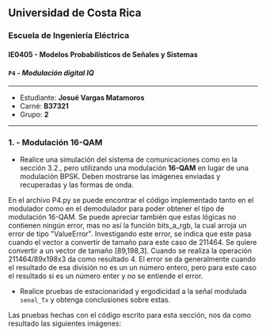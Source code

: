 ## Universidad de Costa Rica
### Escuela de Ingeniería Eléctrica
#### IE0405 - Modelos Probabilísticos de Señales y Sistemas
#### `P4` - *Modulación digital IQ*
---

* Estudiante: **Josué Vargas Matamoros**
* Carné: **B37321**
* Grupo: **2**
---
### 1. - Modulación 16-QAM

*  Realice una simulación del sistema de comunicaciones como en la sección 3.2., pero utilizando una modulación **16-QAM** en lugar de una modulación BPSK. Deben mostrarse las imágenes enviadas y recuperadas y las formas de onda.

En el archivo P4.py se puede encontrar el código implementado tanto en el modulador como en el demodulador para poder obtener el tipo de modulación 16-QAM. Se puede apreciar también que estas lógicas no contienen ningún error, mas no así la función bits_a_rgb, la cual arroja un error de tipo "ValueError". Investigando este error, se indica que este pasa cuando el vector a convertir de tamaño para este caso de 211464. Se quiere convertir a un vector de tamaño [89,198,3]. Cuando se realiza la operación 211464/89x198x3 da como resultado 4. El error se da generalmente cuando el resultado de esa división no es un un número entero, pero para este caso el resultado si es un número enter y no se entiende el error.

* Realice pruebas de estacionaridad y ergodicidad a la señal modulada `senal_Tx` y obtenga conclusiones sobre estas.

Las pruebas hechas con el código escrito para esta sección, nos da como resultado las siguientes imágenes:
